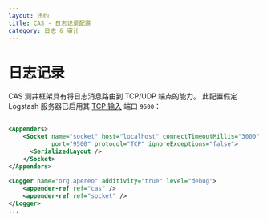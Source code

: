```yaml
---
layout: 违约
title: CAS - 日志记录配置
category: 日志 & 审计
---
```


# 日志记录

CAS 测井框架具有将日志消息路由到 TCP/UDP 端点的能力。 此配置假定 Logstash 服务器已启用其 [TCP 输入](https://www.elastic.co/guide/en/logstash/current/plugins-inputs-tcp.html) 端口 `9500`：

```xml
...
<Appenders>
    <Socket name="socket" host="localhost" connectTimeoutMillis="3000"
            port="9500" protocol="TCP" ignoreExceptions="false">
      <SerializedLayout />
    </Socket>
</Appenders>
...
<Logger name="org.apereo" additivity="true" level="debug">
    <appender-ref ref="cas" />
    <appender-ref ref="socket" />
</Logger>
...
```
